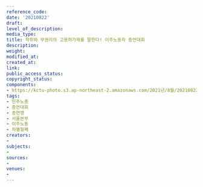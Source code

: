 ```yaml
---
reference_code: 
date: '20210822'
draft: 
level_of_description: 
media_type: 
title: 착취와 무권리의 고용허가제를 말한다! 이주노동자 증언대회
description: 
weight: 
modified_at: 
created_at: 
link: 
public_access_status: 
copyright_status: 
components:
- https://kctu-photo.s3.ap-northeast-2.amazonaws.com/2021년/8월/20210822-착취와+무권리의+고용허가제를+말한다!+이주노동자+증언대회_민주노총_증언대회_총연맹_서울본부_이주노동_차별철폐/_1D20018.jpg
tags:
- 민주노총
- 증언대회
- 총연맹
- 서울본부
- 이주노동
- 차별철폐
creators:
- 
subjects:
- 
sources:
- 
venues:
- 
---
```

